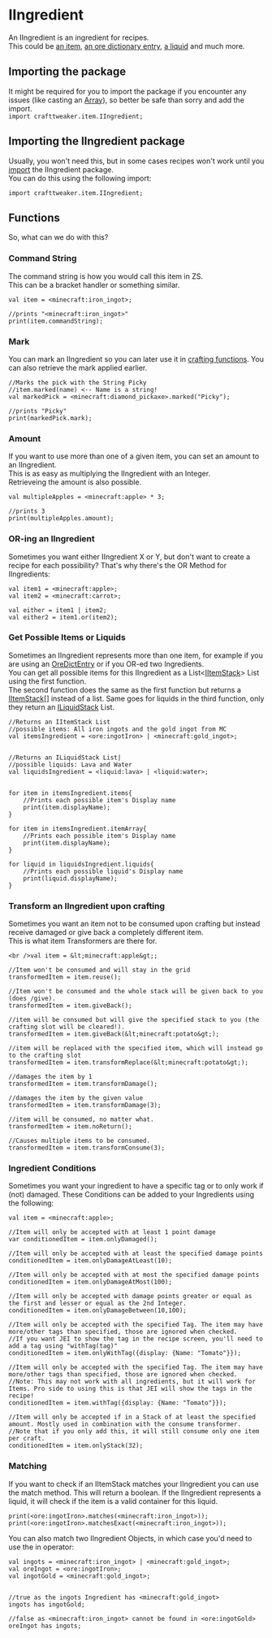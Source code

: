 # IIngredient

An IIngredient is an ingredient for recipes.  
This could be [an item](/Vanilla/Items/IItemStack/), [an ore dictionary entry](/Vanilla/OreDict/IOreDictEntry/), [a liquid](/Vanilla/Liquids/ILiquidStack/) and much more.

## Importing the package

It might be required for you to import the package if you encounter any issues (like casting an [Array](/AdvancedFunctions/Arrays_and_Loops/)), so better be safe than sorry and add the import.  
`import crafttweaker.item.IIngredient;`

## Importing the IIngredient package

Usually, you won't need this, but in some cases recipes won't work until you [import](/AdvancedFunctions/Import/) the IIngredient package.  
You can do this using the following import:

    import crafttweaker.item.IIngredient;
    

## Functions

So, what can we do with this?

### Command String

The command string is how you would call this item in ZS.  
This can be a bracket handler or something similar.

    val item = <minecraft:iron_ingot>;
    
    //prints "<minecraft:iron_ingot>"
    print(item.commandString);
    

### Mark

You can mark an IIngredient so you can later use it in [crafting functions](/Vanilla/Recipes/Crafting/Recipe_Functions/). You can also retrieve the mark applied earlier.

    //Marks the pick with the String Picky
    //item.marked(name) <-- Name is a string!
    val markedPick = <minecraft:diamond_pickaxe>.marked("Picky");
    
    //prints "Picky"
    print(markedPick.mark);
    

### Amount

If you want to use more than one of a given item, you can set an amount to an IIngredient.  
This is as easy as multiplying the IIngredient with an Integer.  
Retrieveing the amount is also possible.

    val multipleApples = <minecraft:apple> * 3;
    
    //prints 3
    print(multipleApples.amount);
    

### OR-ing an IIngredient

Sometimes you want either IIngredient X or Y, but don't want to create a recipe for each possibility? That's why there's the OR Method for IIngredients:

    val item1 = <minecraft:apple>;
    val item2 = <minecraft:carrot>;
    
    val either = item1 | item2;
    val either2 = item1.or(item2);
    

### Get Possible Items or Liquids

Sometimes an IIngredient represents more than one item, for example if you are using an [OreDictEntry](/Vanilla/OreDict/IOreDictEntry/) or if you OR-ed two Ingredients.  
You can get all possible items for this IIngredient as a List<[IItemStack](/Vanilla/Items/IItemStack/)> List using the first function.  
The second function does the same as the first function but returns a [IItemStack](/Vanilla/Items/IItemStack/)[] instead of a list. Same goes for liquids in the third function, only they return an [ILiquidStack](/Vanilla/Liquids/ILiquidStack/) List.

    //Returns an IItemStack List
    //possible items: All iron ingots and the gold ingot from MC
    val itemsIngredient = <ore:ingotIron> | <minecraft:gold_ingot>;
    
    
    //Returns an ILiquidStack List|
    //possible liquids: Lava and Water
    val liquidsIngredient = <liquid:lava> | <liquid:water>;
    
    
    for item in itemsIngredient.items{
        //Prints each possible item's Display name
        print(item.displayName);
    }
    
    for item in itemsIngredient.itemArray{
        //Prints each possible item's Display name
        print(item.displayName);
    }
    
    for liquid in liquidsIngredient.liquids{
        //Prints each possible liquid's Display name
        print(liquid.displayName);
    }
    

### Transform an IIngredient upon crafting

Sometimes you want an item not to be consumed upon crafting but instead receive damaged or give back a completely different item.  
This is what item Transformers are there for.

    <br />val item = &lt;minecraft:apple&gt;;
    
    //Item won't be consumed and will stay in the grid
    transformedItem = item.reuse();
    
    //Item won't be consumed and the whole stack will be given back to you (does /give).
    transformedItem = item.giveBack();
    
    //item will be consumed but will give the specified stack to you (the crafting slot will be cleared!).
    transformedItem = item.giveBack(&lt;minecraft:potato&gt;);
    
    //item will be replaced with the specified item, which will instead go to the crafting slot
    transformedItem = item.transformReplace(&lt;minecraft:potato&gt;);
    
    //damages the item by 1
    transformedItem = item.transformDamage();
    
    //damages the item by the given value
    transformedItem = item.transformDamage(3);
    
    //item will be consumed, no matter what.
    transformedItem = item.noReturn();
    
    //Causes multiple items to be consumed.
    transformedItem = item.transformConsume(3);
    

### Ingredient Conditions

Sometimes you want your ingredient to have a specific tag or to only work if (not) damaged. These Conditions can be added to your Ingredients using the following:

    val item = <minecraft:apple>;
    
    //Item will only be accepted with at least 1 point damage
    var conditionedItem = item.onlyDamaged();
    
    //Item will only be accepted with at least the specified damage points
    conditionedItem = item.onlyDamageAtLeast(10);
    
    //Item will only be accepted with at most the specified damage points
    conditionedItem = item.onlyDamageAtMost(100);
    
    //Item will only be accepted with damage points greater or equal as the first and lesser or equal as the 2nd Integer.
    conditionedItem = item.onlyDamageBetween(10,100);
    
    //Item will only be accepted with the specified Tag. The item may have more/other tags than specified, those are ignored when checked.
    //If you want JEI to show the tag in the recipe screen, you'll need to add a tag using "withTag(tag)"
    conditionedItem = item.onlyWithTag({display: {Name: "Tomato"}});
    
    //Item will only be accepted with the specified Tag. The item may have more/other tags than specified, those are ignored when checked.
    //Note: This may not work with all ingredients, but it will work for Items. Pro side to using this is that JEI will show the tags in the recipe!
    conditionedItem = item.withTag({display: {Name: "Tomato"}});
    
    //Item will only be accepted if in a Stack of at least the specified amount. Mostly used in combination with the consume transformer.
    //Note that if you only add this, it will still consume only one item per craft.
    conditionedItem = item.onlyStack(32);
    

### Matching

If you want to check if an IItemStack matches your IIngredient you can use the match method. This will return a boolean. If the IIngredient represents a liquid, it will check if the item is a valid container for this liquid.

    print(<ore:ingotIron>.matches(<minecraft:iron_ingot>));
    print(<ore:ingotIron>.matchesExact(<minecraft:iron_ingot>));
    

You can also match two IIngredient Objects, in which case you'd need to use the in operator:

    val ingots = <minecraft:iron_ingot> | <minecraft:gold_ingot>;
    val oreIngot = <ore:ingotIron>;
    val ingotGold = <minecraft:gold_ingot>;
    
    
    //true as the ingots Ingredient has <minecraft:gold_ingot>
    ingots has ingotGold;
    
    //false as <minecraft:iron_ingot> cannot be found in <ore:ingotGold>
    oreIngot has ingots;